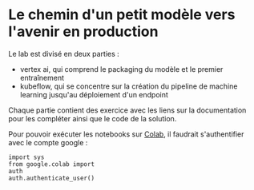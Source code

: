 # Le chemin d'un petit modèle vers l'avenir en production

Le lab est divisé en deux parties :
- vertex ai, qui comprend le packaging du modèle et 
  le premier entraînement
- kubeflow, qui se concentre sur la création du pipeline 
  de machine learning jusqu'au déploiement d'un endpoint
  
Chaque partie contient des exercice avec les liens sur la documentation 
pour les compléter ainsi que le code de la solution.

Pour pouvoir exécuter les notebooks sur [Colab](https://colab.research.google.com/), 
il faudrait s'authentifier avec le compte google :

<code>import sys </code><br>
<code>from google.colab import auth</code><br>
<code>auth.authenticate_user()</code><br>

